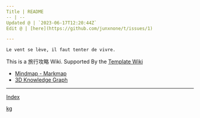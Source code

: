 ```yaml
---
Title | README
-- | --
Updated @ | `2023-06-17T12:20:44Z`
Edit @ | [here](https://github.com/junxnone/t/issues/1)

---
```

`Le vent se lève, ‌‍‍‌‍​‌‌‍​‍‌‌‌‌​‌‌‍‍‍​‌‍‍‍‍​‌‍‍‍‍​‌‍‍‌‍​‌‌‍​‍‍‌‌‌​‌‌‍‍‍​‌‌‌‍‍​‌‍‍‍‍​‌‍‍‌‍​‌‌‍​‌‌‌‌‍​‌‌‍‌​‍‌‌‌‌​‍‍‍‍‍​‍‍‍​‍‌​‌​‌‌‌​‌‌‌‌​‌‌‍il faut tenter de vivre.`



This is a 旅行攻略 Wiki. Supported By the [Template Wiki](https://junxnone.github.io/twiki/#/)


- [Mindmap - Markmap](https://junxnone.github.io/t/markmap.html?md=https://junxnone.github.io/t/_sidebar.md)
- [3D Knowledge Graph](https://junxnone.github.io/t/kg)

---

[Index](_sidebar.md ':include')

[kg](https://junxnone.github.io/t/kg ':include :type=iframe width=100% height=800px')

